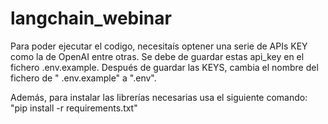 # langchain_webinar


Para poder ejecutar el codigo, necesitaís optener una serie de APIs KEY como la de OpenAI entre otras.
Se debe de guardar estas api_key en el fichero .env.example.
Después de guardar las KEYS, cambia el nombre del fichero de " .env.example" a ".env".

Además, para instalar las librerías necesarias usa el siguiente comando: "pip install -r requirements.txt"